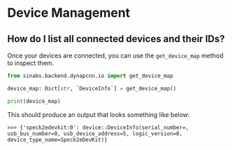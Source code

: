 # Device Management

## How do I list all connected devices and their IDs?

Once your devices are connected, you can use the `get_device_map` method to inspect them.

```python
from sinabs.backend.dynapcnn.io import get_device_map

device_map: Dict[str, `DeviceInfo`] = get_device_map()

print(device_map)
```

This should produce an output that looks something like below:

```
>>> {'speck2edevkit:0': device::DeviceInfo(serial_number=, usb_bus_number=0, usb_device_address=5, logic_version=0, device_type_name=Speck2eDevKit)}
```